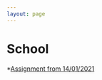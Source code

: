 ```yaml
---
layout: page
---
```


# School

*[Assignment from 14/01/2021](https://dippydippo.github.io/schoolstuff/wee)
